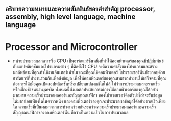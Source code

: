## อธิบายความหมายและความสัมพันธ์ของคำสำคัญ processor, assembly, high level language, machine language
# Processor and Microcontroller
- หน่วยประมวลผลกลางหรือ CPU เป็นฮาร์ดแวร์ชิ้นหนึ่งที่ทำให้คอมพิวเตอร์ของคุณมีปฏิสัมพันธ์กับแอปพลิเคชันและโปรแกรมต่าง ๆ ที่ติดตั้งไว้ CPU จะตีความคำสั่งของโปรแกรมและสร้างผลลัพธ์ตามที่คุณทำใช้งานอินเทอร์เฟซในขณะที่คุณใช้คอมพิวเตอร์
โปรเซสเซอร์นั้นประกอบด้วยฮาร์ดแวร์ที่ทำงานร่วมกันเพื่อส่งข้อมูล เพื่อให้คอมพิวเตอร์ของคุณสามารถทำงานให้เสร็จตามที่คุณต้องการได้เมื่อคุณเปิดแอปพลิเคชันหรือเปลี่ยนแปลงแก้ไขไฟล์ ไม่ว่าการประมวลผลจะรวดเร็ว หรือเชื่องช้าจนน่าหงุดหงิด ทั้งหมดนี้ส่งผลต่อประสบการณ์การใช้คอมพิวเตอร์ของคุณได้อย่างมากมาย
ความเร็วประมวลผลคอร์และสัญญาณนาฬิกา ของโปรเซสเซอร์คือตัวบ่งชี้ว่าจะรับข้อมูลได้มากน้อยเพียงใดในคราวหนึ่ง และคอมพิวเตอร์ของคุณจะประมวลผลข้อมูลได้อย่างรวดเร็วเพียงใด ความเร็วที่เป็นผลมาจากการทำงานร่วมกันระหว่างความเร็วประมวลผลคอร์และความเร็วสัญญาณนาฬิกาของคอมพิวเตอร์นั้น ถือว่าเป็นความเร็วในการประมวลผล
